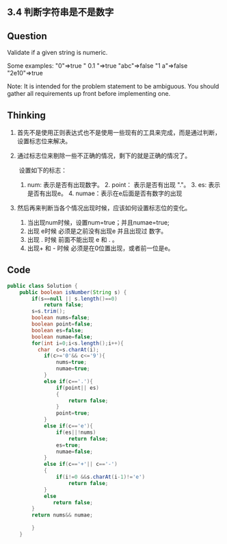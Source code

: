 ## 3.4 判断字符串是不是数字

## Question

Validate if a given string is numeric.

Some examples:
"0"=>true
" 0.1 "=>true
"abc"=>false
"1 a"=>false
"2e10"=>true

Note: It is intended for the problem statement to be ambiguous. You should gather all requirements up front before implementing one.



## Thinking

1. 首先不是使用正则表达式也不是使用一些现有的工具来完成，而是通过判断，设置标志位来解决。

2. 通过标志位来剔除一些不正确的情况，剩下的就是正确的情况了。

   ​	设置如下的标志：

   	1. num: 表示是否有出现数字。
    	2. point： 表示是否有出现 "."。
    	3. es: 表示是否有出现e。
    	4. numae：表示在e后面是否有数字的出现

3. 然后再来判断当各个情况出现时候，应该如何设置标志位的变化。

   1. 当出现num时候，设置num=true；并且numae=true;
   2. 出现 e时候 必须是之前没有出现e 并且出现过 数字。
   3. 出现 . 时候 前面不能出现 e 和 . 。
   4. 出现+ 和 - 时候 必须是在0位置出现，或者前一位是e。

## Code

```java
public class Solution {
    public boolean isNumber(String s) {
        if(s==null || s.length()==0)
            return false;
        s=s.trim();
        boolean nums=false;
        boolean point=false; 
        boolean es=false;
        boolean numae=false;
        for(int i=0;i<s.length();i++){
          char  c=s.charAt(i);
            if(c>='0'&& c<='9'){
                nums=true;
                numae=true;
            }
            else if(c=='.'){
                if(point|| es)
                {
                    return false;
                }
                point=true;
            }
            else if(c=='e'){
                if(es||!nums)
                    return false;
                es=true;
                numae=false;
            }
            else if(c=='+'|| c=='-')
            {
                if(i!=0 &&s.charAt(i-1)!='e')
                    return false;
            }
            else
               return false;
        }
        return nums&& numae;
            
        }
    }

```

